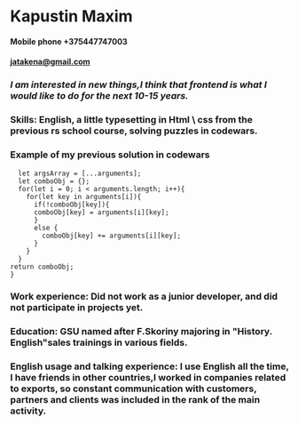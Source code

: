 # Kapustin Maxim 
#### Mobile phone +375447747003
#### jatakena@gmail.com
### *I am interested in new things,I think that frontend is what I would like to do for the next 10-15 years.*
### **Skills: English, a little typesetting in Html \ css from the previous rs school course, solving puzzles in codewars.**

### **Example of my previous solution in codewars**

~~~function combine(inputs){
  let argsArray = [...arguments];
  let comboObj = {};
  for(let i = 0; i < arguments.length; i++){
    for(let key in arguments[i]){
      if(!comboObj[key]){
      comboObj[key] = arguments[i][key];
      }
      else {
        comboObj[key] += arguments[i][key];
      }
    }
  }
return comboObj;
}
~~~
### Work experience: Did not work as a junior developer, and did not participate in projects yet.

### Education: GSU named after F.Skoriny majoring in "History. English"sales trainings in various fields.

### English usage and talking experience: I use English all the time, I have friends in other countries,I worked in companies related to exports, so constant communication with customers, partners and clients was included in the rank of the main activity.
